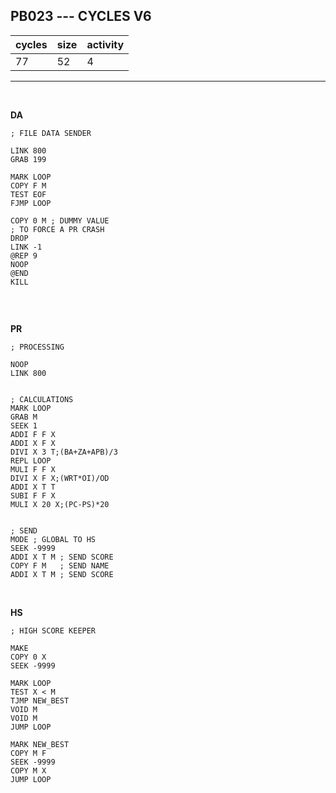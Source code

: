 ## PB023 --- CYCLES V6

| cycles | size | activity |
| ------ | ---- | -------- |
| 77 | 52 | 4 |
<hr>
<br>

**DA**

```
; FILE DATA SENDER

LINK 800
GRAB 199

MARK LOOP
COPY F M
TEST EOF
FJMP LOOP

COPY 0 M ; DUMMY VALUE
; TO FORCE A PR CRASH
DROP
LINK -1
@REP 9
NOOP
@END
KILL


```

<br>

**PR**

```
; PROCESSING

NOOP
LINK 800


; CALCULATIONS
MARK LOOP
GRAB M
SEEK 1
ADDI F F X
ADDI X F X
DIVI X 3 T;(BA+ZA+APB)/3
REPL LOOP
MULI F F X
DIVI X F X;(WRT*OI)/OD
ADDI X T T
SUBI F F X
MULI X 20 X;(PC-PS)*20


; SEND
MODE ; GLOBAL TO HS
SEEK -9999
ADDI X T M ; SEND SCORE
COPY F M   ; SEND NAME
ADDI X T M ; SEND SCORE
```

<br>

**HS**

```
; HIGH SCORE KEEPER

MAKE
COPY 0 X
SEEK -9999

MARK LOOP
TEST X < M
TJMP NEW_BEST
VOID M
VOID M
JUMP LOOP

MARK NEW_BEST
COPY M F
SEEK -9999
COPY M X
JUMP LOOP
```
